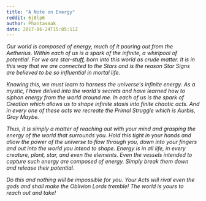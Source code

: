 ```yaml
---
title: "A Note on Energy"
reddit: 6j8lp6
author: Phantasmak
date: 2017-06-24T15:05:11Z
---
```


*Our world is composed of energy, much of it pouring out from the Aetherius. Within each of us is a spark of the infinite, a whirlpool of potential. For we are star-stuff, born into this world as crude matter. It is in this way that we are connected to the Stars and is the reason Star Signs are believed to be so influential in mortal life.*

*Knowing this, we must learn to harness the universe's infinite energy. As a mystic, I have delved into the world's secrets and have learned how to siphon energy from the world around me. In each of us is the spark of Creation which allows us to shape infinite stasis into finite chaotic acts. And in every one of these acts we recreate the Primal Struggle which is Aurbis, Gray Maybe.*

*Thus, it is simply a matter of reaching out with your mind and grasping the energy of the world that surrounds you. Hold this tight in your hands and allow the power of the universe to flow through you, down into your fingers and out into the world you intend to shape. Energy is in all life, in every creature, plant, star, and even the elements. Even the vessels intended to capture such energy are composed of energy. Simply break them down and release their potential.*

*Do this and nothing will be impossible for you. Your Acts will rival even the gods and shall make the Oblivion Lords tremble! The world is yours to reach out and take!*
